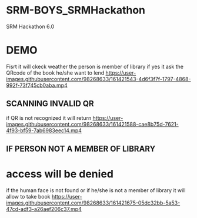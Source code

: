 # SRM-BOYS_SRMHackathon
SRM Hackathon 6.0 



# DEMO
Fisrt it will ckeck weather the person is member of library
if yes it ask the QRcode of the book he/she want to lend
https://user-images.githubusercontent.com/98268633/161421543-4d6f3f7f-1797-4868-992f-73f745cb0aba.mp4


## SCANNING INVALID QR
if QR is not recognized it will return
https://user-images.githubusercontent.com/98268633/161421588-cae8b75d-7621-4f93-bf59-7ab6983eec14.mp4

## IF PERSON NOT A MEMBER OF LIBRARY
# access will be denied
if the human face is not found or if he/she is not a member of library
it will allow to take book
https://user-images.githubusercontent.com/98268633/161421675-05dc32bb-5a53-47cd-adf3-a26aef206c37.mp4

